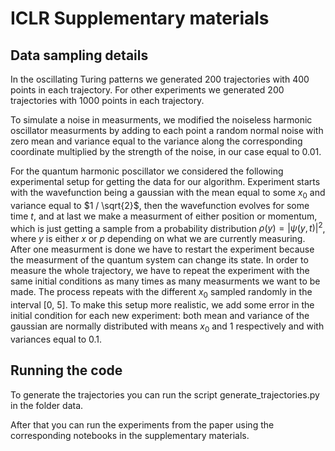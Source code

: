 # ICLR Supplementary materials

## Data sampling details

In the oscillating Turing patterns we generated 200 trajectories with 400 points in each trajectory. For other experiments we generated 200 trajectories with 1000 points in each trajectory.

To simulate a noise in measurments, we modified the noiseless harmonic oscillator measurments by adding to each point a random normal noise with zero mean and variance equal to the variance along the corresponding coordinate multiplied by the strength of the noise, in our case equal to 0.01.

For the quantum harmonic poscillator we considered the following experimental setup for getting the data for our algorithm. Experiment starts with the wavefunction being a gaussian with the mean equal to some $x_0$ and variance equal to $1 / \sqrt{2}$, then the wavefunction evolves for some time $t$, and at last we make a measurment of either position or momentum, which is just getting a sample from a probability distribution $\rho(y) = |\psi(y, t)|^2$, where $y$ is either $x$ or $p$ depending on what we are currently measuring. After one measurment is done we have to restart the experiment because the measurment of the quantum system can change its state. In order to measure the whole trajectory, we have to repeat the experiment with the same initial conditions as many times as many measurments we want to be made. The process repeats with the different $x_0$ sampled randomly in the interval [0, 5]. To make this setup more realistic, we add some error in the initial condition for each new experiment: both mean and variance of the gaussian are normally distributed with means $x_0$ and 1 respectively and with variances equal to 0.1.

## Running the code

To generate the trajectories you can run the script generate_trajectories.py in the folder data.

After that you can run the experiments from the paper using the corresponding notebooks in the supplementary materials.